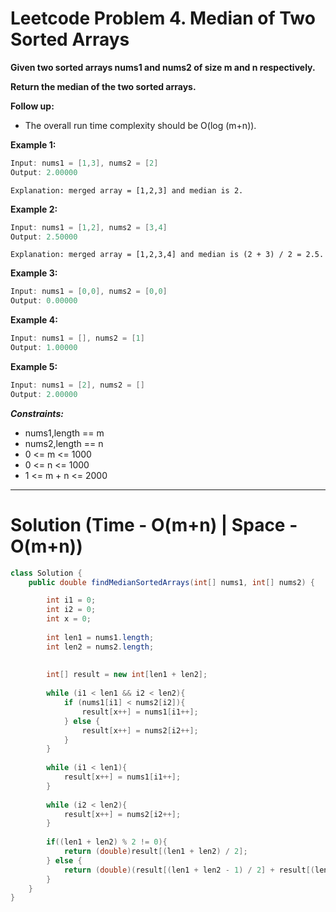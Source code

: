 # Leetcode Problem 4. Median of Two Sorted Arrays

**Given two sorted arrays nums1 and nums2 of size m and n respectively.**

**Return the median of the two sorted arrays.**

**Follow up:** 
- The overall run time complexity should be O(log (m+n)).

**Example 1:**

```java
Input: nums1 = [1,3], nums2 = [2]
Output: 2.00000
```

`Explanation: merged array = [1,2,3] and median is 2.`

**Example 2:**

```java
Input: nums1 = [1,2], nums2 = [3,4]
Output: 2.50000
```

`Explanation: merged array = [1,2,3,4] and median is (2 + 3) / 2 = 2.5.`

**Example 3:**

```java
Input: nums1 = [0,0], nums2 = [0,0]
Output: 0.00000
```

**Example 4:**

```java
Input: nums1 = [], nums2 = [1]
Output: 1.00000
```

**Example 5:**

```java
Input: nums1 = [2], nums2 = []
Output: 2.00000
```
 
***Constraints:***

- nums1,length == m
- nums2,length == n
- 0 <= m <= 1000
- 0 <= n <= 1000
- 1 <= m + n <= 2000

---

# Solution (Time - O(m+n) | Space - O(m+n))

```java
class Solution {
    public double findMedianSortedArrays(int[] nums1, int[] nums2) {

        int i1 = 0;
        int i2 = 0;
        int x = 0;
        
        int len1 = nums1.length;
        int len2 = nums2.length;
        
        
        int[] result = new int[len1 + len2]; 
        
        while (i1 < len1 && i2 < len2){
            if (nums1[i1] < nums2[i2]){
                result[x++] = nums1[i1++];
            } else {
                result[x++] = nums2[i2++];
            }
        }
        
        while (i1 < len1){
            result[x++] = nums1[i1++];
        }
        
        while (i2 < len2){
            result[x++] = nums2[i2++];
        }
        
        if((len1 + len2) % 2 != 0){
            return (double)result[(len1 + len2) / 2];
        } else {
            return (double)(result[(len1 + len2 - 1) / 2] + result[(len1 + len2) / 2]) / 2.0;   
        }
    }
}
```
